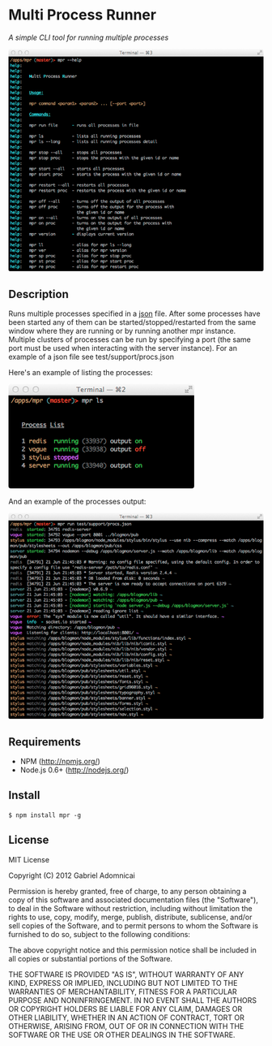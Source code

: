 # Multi Process Runner
*A simple CLI tool for running multiple processes*

<img src="https://github.com/gabesoft/mpr/raw/master/assets/help.png" />

## Description

Runs multiple processes specified in a [json](https://github.com/gabesoft/mpr/blob/master/test/support/procs_with_comments.json) file.
After some processes have been started any of them can be started/stopped/restarted 
from the same window where they are running or by running another mpr instance. 
Multiple clusters of processes can be run by specifying a port (the same port must 
be used when interacting with the server instance).
For an example of a json file see test/support/procs.json

Here's an example of listing the processes:

<img src="https://github.com/gabesoft/mpr/raw/master/assets/list_procs.png" />

And an example of the processes output:

<img src="https://github.com/gabesoft/mpr/raw/master/assets/procs_output.png" />

## Requirements

- NPM (http://npmjs.org/)
- Node.js 0.6+ (http://nodejs.org/)

## Install

```
$ npm install mpr -g
```

## License

MIT License

Copyright (C) 2012 Gabriel Adomnicai

Permission is hereby granted, free of charge, to any person obtaining a copy of
this software and associated documentation files (the "Software"), to deal in
the Software without restriction, including without limitation the rights to
use, copy, modify, merge, publish, distribute, sublicense, and/or sell copies
of the Software, and to permit persons to whom the Software is furnished to do
so, subject to the following conditions:

The above copyright notice and this permission notice shall be included in all
copies or substantial portions of the Software.

THE SOFTWARE IS PROVIDED "AS IS", WITHOUT WARRANTY OF ANY KIND, EXPRESS OR
IMPLIED, INCLUDING BUT NOT LIMITED TO THE WARRANTIES OF MERCHANTABILITY,
FITNESS FOR A PARTICULAR PURPOSE AND NONINFRINGEMENT. IN NO EVENT SHALL THE
AUTHORS OR COPYRIGHT HOLDERS BE LIABLE FOR ANY CLAIM, DAMAGES OR OTHER
LIABILITY, WHETHER IN AN ACTION OF CONTRACT, TORT OR OTHERWISE, ARISING FROM,
OUT OF OR IN CONNECTION WITH THE SOFTWARE OR THE USE OR OTHER DEALINGS IN THE
SOFTWARE.
